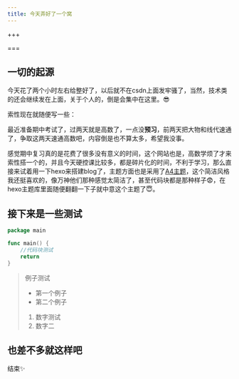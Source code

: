 ```yaml
---
title: 今天弄好了一个窝
---
```

+++

===

## 一切的起源

今天花了两个小时左右给整好了，以后就不在csdn上面发牢骚了，当然，技术类的还会继续发在上面，关于个人的，倒是会集中在这里。😎

索性现在就随便写一些：

最近准备期中考试了，过两天就是高数了，一点没**预习**，前两天把大物和线代速通了，争取这两天速通高数吧，内容倒是也不算太多，希望我没事。

感觉期中复习真的是花费了很多没有意义的时间，这个网站也是，高数学烦了才来索性搭一个的，并且今天硬控课比较多，都是碎片化的时间，不利于学习，那么直接来试着用一下hexo来搭建blog了，主题方面也是采用了[A4主题](https://github.com/HiNinoJay/hexo-theme-A4)，这个简洁风格我还挺喜欢的，像万神他们那种感觉太简洁了，甚至代码块都是那种样子😨，在hexo主题库里面随便翻翻一下子就中意这个主题了😇。

## 接下来是一些测试

```go
package main

func main() {
    //代码块测试
    return
}
```

> 例子测试
>
> - 第一个例子
> - 第二个例子
>
> 1. 数字测试
> 2. 数字二

## 也差不多就这样吧

结束✨
